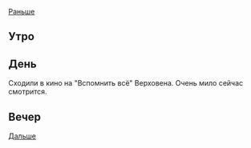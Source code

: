 [Раньше](2021.04.10.md)  
## Утро
## День
Сходили в кино на "Вспомнить всё" Верховена. Очень мило сейчас смотрится.
## Вечер
[Дальше](2021.04.12.md)
